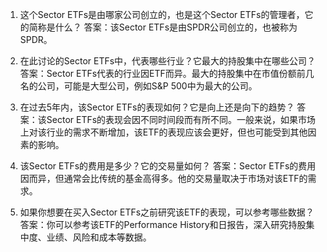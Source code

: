 

1. 这个Sector ETFs是由哪家公司创立的，也是这个Sector ETFs的管理者，它的简称是什么？
答案：该Sector ETFs是由SPDR公司创立的，也被称为SPDR。

2. 在此讨论的Sector ETFs中，代表哪些行业？它最大的持股集中在哪些公司？
答案：Sector ETFs代表的行业因ETF而异。最大的持股集中在市值份额前几名的公司，可能是大型公司，例如S&P 500中为最大的公司。

3. 在过去5年内，该Sector ETFs的表现如何？它是向上还是向下的趋势？
答案：该Sector ETFs的表现会因不同时间段而有所不同。一般来说，如果市场上对该行业的需求不断增加，该ETF的表现应该会更好，但也可能受到其他因素的影响。

4. 该Sector ETFs的费用是多少？它的交易量如何？
答案：Sector ETFs的费用因而异，但通常会比传统的基金高得多。他的交易量取决于市场对该ETF的需求。

5. 如果你想要在买入Sector ETFs之前研究该ETF的表现，可以参考哪些数据？
答案：你可以参考该ETF的Performance History和日报告，深入研究持股集中度、业绩、风险和成本等数据。